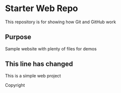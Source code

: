 # Starter Web Repo

This repository is for showing how Git and GitHub work

## Purpose

Sample website with plenty of files for demos

## This line has changed
This is a simple web project

Copyright